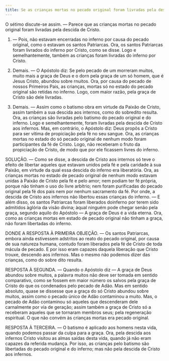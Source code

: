 ```yaml
---
title: Se as crianças mortas no pecado original foram livradas pela descida de Cristo
---
```


O sétimo discute-se assim. — Parece que as crianças mortas no pecado original foram livradas pela descida de Cristo.  

1. — Pois, não estavam encerradas no inferno por causa do pecado original, como o estavam os santos Patriarcas. Ora, os santos Patriarcas foram livrados do inferno por Cristo, como se disse. Logo e semelhantemente, também as crianças foram livradas do inferno por Cristo.  

2. Demais. — O Apóstolo diz: Se pelo pecado de um morreram muitos, muito mais a graça de Deus e o dorn pela graça de um só homem, que é Jesus Cristo, abundou sobre rnuitos. Ora, por causa do pecado de nossos Primeiros Pais, as crianças, mortas só no estado do pecado original são retidas no inferno. Logo, com maior razão, pela graça de Cristo são dele livradas.  

3. Demais. — Assim como o batismo obra em virtude da Paixão de Cristo, assim também a sua descida aos internos, como do sobredito resulta. Ora, as crianças são livradas pelo batismo do pecado original e do inferno. Logo e semelhantemente, foram livradas pela descida de Cristo aos infernos.  Mas, em contrário, o Apóstolo diz: Deus propôs a Cristo para ser vítima de propiciação pela fé no seu sangue. Ora, as crianças mortas no estado do só pecado original de nenhum modo foram participantes da fé de Cristo. Logo, não receberam o fruto da propiciação de Cristo, de modo que por ele ficassem livres do inferno.  

SOLUÇÃO. — Como se disse, a descida de Cristo aos internos só teve o efeito de libertar aqueles que estavam unidos pela fé e pela caridade à sua Paixão, em virtude da qual essa descida do inferno era liberatória. Ora, as crianças mortas no estado de pecado original de nenhum modo estavam unidas à Paixão de Cristo pela fé e pelo amor; nem podiam ter fé própria, porque não tinham o uso do livre arbítrio; nem foram purificadas do pecado original pela fé dos pais nem por nenhum sacramento da fé. Por onde, a descida de Cristo aos infernos não libertou essas crianças do inferno. — E além disso, os santos Patriarcas foram liberados doinferno por terem sido admitidos àglória da visão divina; àqual ninguém pode chegar senão pela graça, segundo aquilo do Apóstolo — A graça de Deus é a vida eterna. Ora, como as crianças mortas em estado de pecado original não tinham a graça, não foram libertadas do inferno.  

DONDE A RESPOSTA À PRIMEIRA OBJEÇÃO. — Os santos Patriarcas, embora ainda estivessem adstritos ao reato do pecado original, por causa de sua natureza humana, contudo foram liberados pela fé de Cristo de toda mácula de pecado. E por isso eram capazes daquela liberação que Cristo trouxe, descendo aos infernos. Mas o mesmo não podemos dizer das crianças, como do sobre dito resulta. 

RESPOSTA À SEGUNDA. — Quando o Apóstolo diz — A graça de Deus abundou sobre muitos, a palavra muitos não deve ser tomada em sentido comparativo, como se fossem em maior número os salvos pela graça de Cristo do que os condenados pelo pecado de Adão. Mas em sentido absoluto, quase se dissesse que a graça do só Cristo abundou sobre muitos, assim como o pecado único de Adão contaminou a muito. Mas, o pecado de Adão contaminou só aqueles que descenderam dele carnalmente por via de geração; assim também a graça de Cristo só a receberam aqueles que se tornaram membros seus; pela regeneração espiritual. O que não convém às crianças mortas era pecado original.  

RESPOSTA À TERCEIRA. — O batismo é aplicado aos homens nesta vida, quando podemos passar da culpa para a graça. Ora, pela descida aos infernos Cristo visitou as almas saídas desta vida, quando já não eram capazes da referida mudança. Por isso, as crianças pelo batismo são libertadas do pecado original e do inferno; mas não pela descida de Cristo aos infernos.